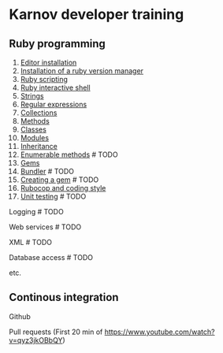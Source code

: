# Karnov developer training

## Ruby programming
1. [Editor installation](01_editor_installation)
2. [Installation of a ruby version manager](02_ruby_installation)
3. [Ruby scripting](03_ruby_scripts)
4. [Ruby interactive shell](04_ruby_irb)
5. [Strings](05_ruby_strings)
6. [Regular expressions](06_ruby_regular_expressions)
7. [Collections](07_ruby_collections)
8. [Methods](08_ruby_methods)
9. [Classes](09_ruby_classes)
10. [Modules](10_ruby_modules)
11. [Inheritance](11_ruby_inheritance)
12. [Enumerable methods](12_enumerable_methods) # TODO
13. [Gems](13_ruby_gems)
14. [Bundler](14_ruby_bundler) # TODO
15. [Creating a gem](15_ruby_creating_a_gem) # TODO
16. [Rubocop and coding style](16_ruby_rubocop)
17. [Unit testing](17_ruby_unit_testing) # TODO

Logging # TODO

Web services # TODO

XML # TODO

Database access # TODO

etc.

## Continous integration

Github

Pull requests (First 20 min of https://www.youtube.com/watch?v=qyz3jkOBbQY)

##
